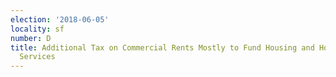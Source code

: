 ```yaml
---
election: '2018-06-05'
locality: sf
number: D
title: Additional Tax on Commercial Rents Mostly to Fund Housing and Homelessness
  Services
---
```


